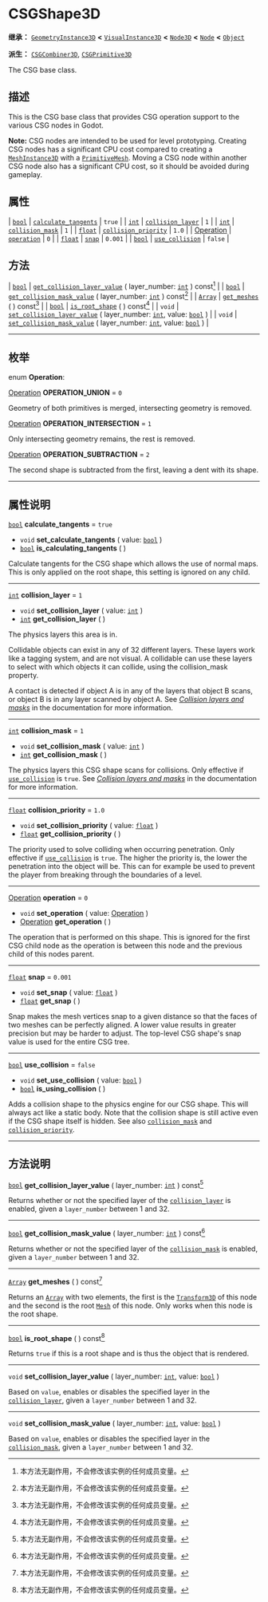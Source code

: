 <!-- ⚠ 请勿编辑本文件 ⚠ -->
<!-- 本文档使用脚本从 WeDot 引擎源码仓库生成。 -->
<!-- 生成脚本：https://github.com/WeDot-Engine/WeDot/tree/4.3/doc/tools/make_md.py； -->
<!-- 原文件：https://github.com/WeDot-Engine/WeDot/tree/4.3/modules/csg/doc_classes/CSGShape3D.xml。 -->

<div id="_class_csgshape3d"></div>

# CSGShape3D

**继承：** [`GeometryInstance3D`](class_geometryinstance3d.md) **<** [`VisualInstance3D`](class_visualinstance3d.md) **<** [`Node3D`](class_node3d.md) **<** [`Node`](class_node.md) **<** [`Object`](class_object.md)

**派生：** [`CSGCombiner3D`](class_csgcombiner3d.md), [`CSGPrimitive3D`](class_csgprimitive3d.md)

The CSG base class.

## 描述

This is the CSG base class that provides CSG operation support to the various CSG nodes in Godot.

 **Note:** CSG nodes are intended to be used for level prototyping. Creating CSG nodes has a significant CPU cost compared to creating a [`MeshInstance3D`](class_meshinstance3d.md) with a [`PrimitiveMesh`](class_primitivemesh.md). Moving a CSG node within another CSG node also has a significant CPU cost, so it should be avoided during gameplay.

## 属性

| [`bool`](class_bool.md)                 | [`calculate_tangents`](#class_csgshape3d_property_calculate_tangents) | ``true``  |
| [`int`](class_int.md)                   | [`collision_layer`](#class_csgshape3d_property_collision_layer)       | ``1``     |
| [`int`](class_int.md)                   | [`collision_mask`](#class_csgshape3d_property_collision_mask)         | ``1``     |
| [`float`](class_float.md)               | [`collision_priority`](#class_csgshape3d_property_collision_priority) | ``1.0``   |
| [Operation](#enum_csgshape3d_operation) | [`operation`](#class_csgshape3d_property_operation)                   | ``0``     |
| [`float`](class_float.md)               | [`snap`](#class_csgshape3d_property_snap)                             | ``0.001`` |
| [`bool`](class_bool.md)                 | [`use_collision`](#class_csgshape3d_property_use_collision)           | ``false`` |

## 方法

| [`bool`](class_bool.md)   | [`get_collision_layer_value`](#class_csgshape3d_method_get_collision_layer_value) ( layer_number: [`int`](class_int.md) ) const[^const]                   |
| [`bool`](class_bool.md)   | [`get_collision_mask_value`](#class_csgshape3d_method_get_collision_mask_value) ( layer_number: [`int`](class_int.md) ) const[^const]                     |
| [`Array`](class_array.md) | [`get_meshes`](#class_csgshape3d_method_get_meshes) ( ) const[^const]                                                                                     |
| [`bool`](class_bool.md)   | [`is_root_shape`](#class_csgshape3d_method_is_root_shape) ( ) const[^const]                                                                               |
| `void`                    | [`set_collision_layer_value`](#class_csgshape3d_method_set_collision_layer_value) ( layer_number: [`int`](class_int.md), value: [`bool`](class_bool.md) ) |
| `void`                    | [`set_collision_mask_value`](#class_csgshape3d_method_set_collision_mask_value) ( layer_number: [`int`](class_int.md), value: [`bool`](class_bool.md) )   |

<!-- rst-class:: classref-section-separator -->

---

## 枚举

<div id="_class_enum_csgshape3d_operation"></div>

enum **Operation**: <div id="enum_csgshape3d_operation"></div>

<div id="_class_csgshape3d_constant_operation_union"></div>

[Operation](#enum_csgshape3d_operation) **OPERATION_UNION** = ``0``

Geometry of both primitives is merged, intersecting geometry is removed.

<div id="_class_csgshape3d_constant_operation_intersection"></div>

[Operation](#enum_csgshape3d_operation) **OPERATION_INTERSECTION** = ``1``

Only intersecting geometry remains, the rest is removed.

<div id="_class_csgshape3d_constant_operation_subtraction"></div>

[Operation](#enum_csgshape3d_operation) **OPERATION_SUBTRACTION** = ``2``

The second shape is subtracted from the first, leaving a dent with its shape.

<!-- rst-class:: classref-section-separator -->

---

## 属性说明

<div id="_class_csgshape3d_property_calculate_tangents"></div>

[`bool`](class_bool.md) **calculate_tangents** = ``true`` <div id="class_csgshape3d_property_calculate_tangents"></div>

- `void` **set_calculate_tangents** ( value: [`bool`](class_bool.md) )
- [`bool`](class_bool.md) **is_calculating_tangents** ( )

Calculate tangents for the CSG shape which allows the use of normal maps. This is only applied on the root shape, this setting is ignored on any child.

<!-- rst-class:: classref-item-separator -->

---

<div id="_class_csgshape3d_property_collision_layer"></div>

[`int`](class_int.md) **collision_layer** = ``1`` <div id="class_csgshape3d_property_collision_layer"></div>

- `void` **set_collision_layer** ( value: [`int`](class_int.md) )
- [`int`](class_int.md) **get_collision_layer** ( )

The physics layers this area is in.

Collidable objects can exist in any of 32 different layers. These layers work like a tagging system, and are not visual. A collidable can use these layers to select with which objects it can collide, using the collision_mask property.

A contact is detected if object A is in any of the layers that object B scans, or object B is in any layer scanned by object A. See [*Collision layers and masks*](../tutorials/physics/physics_introduction.md#collision-layers-and-masks) in the documentation for more information.

<!-- rst-class:: classref-item-separator -->

---

<div id="_class_csgshape3d_property_collision_mask"></div>

[`int`](class_int.md) **collision_mask** = ``1`` <div id="class_csgshape3d_property_collision_mask"></div>

- `void` **set_collision_mask** ( value: [`int`](class_int.md) )
- [`int`](class_int.md) **get_collision_mask** ( )

The physics layers this CSG shape scans for collisions. Only effective if [`use_collision`](#class_csgshape3d_property_use_collision) is `true`. See [*Collision layers and masks*](../tutorials/physics/physics_introduction.md#collision-layers-and-masks) in the documentation for more information.

<!-- rst-class:: classref-item-separator -->

---

<div id="_class_csgshape3d_property_collision_priority"></div>

[`float`](class_float.md) **collision_priority** = ``1.0`` <div id="class_csgshape3d_property_collision_priority"></div>

- `void` **set_collision_priority** ( value: [`float`](class_float.md) )
- [`float`](class_float.md) **get_collision_priority** ( )

The priority used to solve colliding when occurring penetration. Only effective if [`use_collision`](#class_csgshape3d_property_use_collision) is `true`. The higher the priority is, the lower the penetration into the object will be. This can for example be used to prevent the player from breaking through the boundaries of a level.

<!-- rst-class:: classref-item-separator -->

---

<div id="_class_csgshape3d_property_operation"></div>

[Operation](#enum_csgshape3d_operation) **operation** = ``0`` <div id="class_csgshape3d_property_operation"></div>

- `void` **set_operation** ( value: [Operation](#enum_csgshape3d_operation) )
- [Operation](#enum_csgshape3d_operation) **get_operation** ( )

The operation that is performed on this shape. This is ignored for the first CSG child node as the operation is between this node and the previous child of this nodes parent.

<!-- rst-class:: classref-item-separator -->

---

<div id="_class_csgshape3d_property_snap"></div>

[`float`](class_float.md) **snap** = ``0.001`` <div id="class_csgshape3d_property_snap"></div>

- `void` **set_snap** ( value: [`float`](class_float.md) )
- [`float`](class_float.md) **get_snap** ( )

Snap makes the mesh vertices snap to a given distance so that the faces of two meshes can be perfectly aligned. A lower value results in greater precision but may be harder to adjust. The top-level CSG shape's snap value is used for the entire CSG tree.

<!-- rst-class:: classref-item-separator -->

---

<div id="_class_csgshape3d_property_use_collision"></div>

[`bool`](class_bool.md) **use_collision** = ``false`` <div id="class_csgshape3d_property_use_collision"></div>

- `void` **set_use_collision** ( value: [`bool`](class_bool.md) )
- [`bool`](class_bool.md) **is_using_collision** ( )

Adds a collision shape to the physics engine for our CSG shape. This will always act like a static body. Note that the collision shape is still active even if the CSG shape itself is hidden. See also [`collision_mask`](#class_csgshape3d_property_collision_mask) and [`collision_priority`](#class_csgshape3d_property_collision_priority).

<!-- rst-class:: classref-section-separator -->

---

## 方法说明

<div id="_class_csgshape3d_method_get_collision_layer_value"></div>

[`bool`](class_bool.md) **get_collision_layer_value** ( layer_number: [`int`](class_int.md) ) const[^const]<div id="class_csgshape3d_method_get_collision_layer_value"></div>

Returns whether or not the specified layer of the [`collision_layer`](#class_csgshape3d_property_collision_layer) is enabled, given a `layer_number` between 1 and 32.

<!-- rst-class:: classref-item-separator -->

---

<div id="_class_csgshape3d_method_get_collision_mask_value"></div>

[`bool`](class_bool.md) **get_collision_mask_value** ( layer_number: [`int`](class_int.md) ) const[^const]<div id="class_csgshape3d_method_get_collision_mask_value"></div>

Returns whether or not the specified layer of the [`collision_mask`](#class_csgshape3d_property_collision_mask) is enabled, given a `layer_number` between 1 and 32.

<!-- rst-class:: classref-item-separator -->

---

<div id="_class_csgshape3d_method_get_meshes"></div>

[`Array`](class_array.md) **get_meshes** ( ) const[^const]<div id="class_csgshape3d_method_get_meshes"></div>

Returns an [`Array`](class_array.md) with two elements, the first is the [`Transform3D`](class_transform3d.md) of this node and the second is the root [`Mesh`](class_mesh.md) of this node. Only works when this node is the root shape.

<!-- rst-class:: classref-item-separator -->

---

<div id="_class_csgshape3d_method_is_root_shape"></div>

[`bool`](class_bool.md) **is_root_shape** ( ) const[^const]<div id="class_csgshape3d_method_is_root_shape"></div>

Returns `true` if this is a root shape and is thus the object that is rendered.

<!-- rst-class:: classref-item-separator -->

---

<div id="_class_csgshape3d_method_set_collision_layer_value"></div>

`void` **set_collision_layer_value** ( layer_number: [`int`](class_int.md), value: [`bool`](class_bool.md) )<div id="class_csgshape3d_method_set_collision_layer_value"></div>

Based on `value`, enables or disables the specified layer in the [`collision_layer`](#class_csgshape3d_property_collision_layer), given a `layer_number` between 1 and 32.

<!-- rst-class:: classref-item-separator -->

---

<div id="_class_csgshape3d_method_set_collision_mask_value"></div>

`void` **set_collision_mask_value** ( layer_number: [`int`](class_int.md), value: [`bool`](class_bool.md) )<div id="class_csgshape3d_method_set_collision_mask_value"></div>

Based on `value`, enables or disables the specified layer in the [`collision_mask`](#class_csgshape3d_property_collision_mask), given a `layer_number` between 1 and 32.

[^virtual]: 本方法通常需要用户覆盖才能生效。
[^const]: 本方法无副作用，不会修改该实例的任何成员变量。
[^vararg]: 本方法除了能接受在此处描述的参数外，还能够继续接受任意数量的参数。
[^constructor]: 本方法用于构造某个类型。
[^static]: 调用本方法无需实例，可直接使用类名进行调用。
[^operator]: 本方法描述的是使用本类型作为左操作数的有效运算符。
[^bitfield]: 这个值是由下列位标志构成位掩码的整数。
[^void]: 无返回值。
